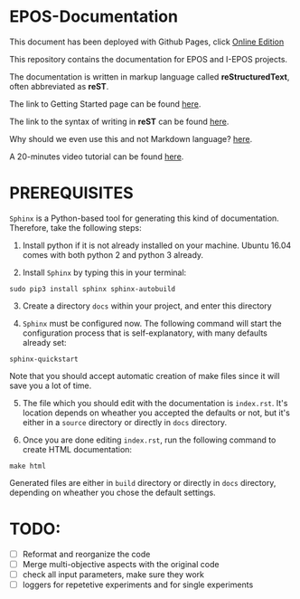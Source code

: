 # EPOS-Documentation

This document has been deployed with Github Pages, click [Online Edition](https://yubinnng.github.io/EPOS-Documentation/)

This repository contains the documentation for EPOS and I-EPOS projects.

The documentation is written in markup language called **reStructuredText**, often abbreviated as **reST**.

The link to Getting Started page can be found [here](https://docs.readthedocs.io/en/latest/getting_started.html).

The link to the syntax of writing in **reST** can be found [here](http://www.sphinx-doc.org/en/master/usage/restructuredtext/basics.html).

Why should we even use this and not Markdown language? [here](http://ericholscher.com/blog/2016/mar/15/dont-use-markdown-for-technical-docs/).

A 20-minutes video tutorial can be found [here](https://www.youtube.com/watch?v=oJsUvBQyHBs&feature=youtu.be).

# PREREQUISITES

`Sphinx` is a Python-based tool for generating this kind of documentation. Therefore, take the following steps:

1. Install python if it is not already installed on your machine. Ubuntu 16.04 comes with both python 2 and python 3 already.

2. Install `Sphinx` by typing this in your terminal:

```
sudo pip3 install sphinx sphinx-autobuild
```

3. Create a directory `docs` within your project, and enter this directory

4. `Sphinx` must be configured now. The following command will start the configuration process that is self-explanatory, with many defaults already set:

```
sphinx-quickstart
```

Note that you should accept automatic creation of make files since it will save you a lot of time.

5. The file which you should edit with the documentation is `index.rst`. It's location depends on wheather you accepted the defaults or not, but it's either in a `source` directory or directly in `docs` directory.

6. Once you are done editing `index.rst`, run the following command to create HTML documentation:

```
make html
```

Generated files are either in `build` directory or directly in `docs` directory, depending on wheather you chose the default settings.

# TODO:

- [ ] Reformat and reorganize the code
- [ ] Merge multi-objective aspects with the original code
- [ ] check all input parameters, make sure they work
- [ ] loggers for repetetive experiments and for single experiments
